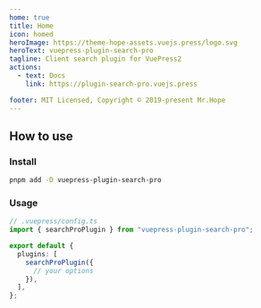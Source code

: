 ```yaml
---
home: true
title: Home
icon: homed
heroImage: https://theme-hope-assets.vuejs.press/logo.svg
heroText: vuepress-plugin-search-pro
tagline: Client search plugin for VuePress2
actions:
  - text: Docs
    link: https://plugin-search-pro.vuejs.press

footer: MIT Licensed, Copyright © 2019-present Mr.Hope
---
```


## How to use

### Install

```bash
pnpm add -D vuepress-plugin-search-pro
```

### Usage

```ts
// .vuepress/config.ts
import { searchProPlugin } from "vuepress-plugin-search-pro";

export default {
  plugins: [
    searchProPlugin({
      // your options
    }),
  ],
};
```
